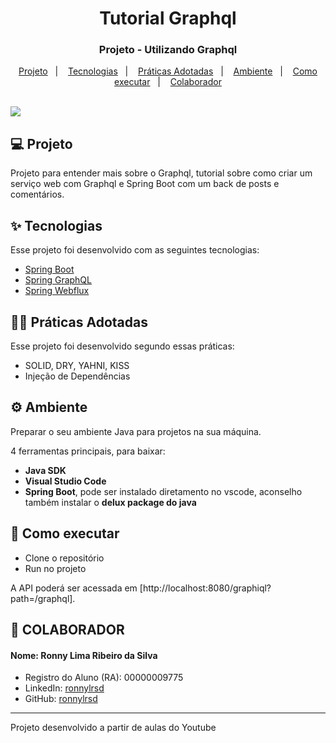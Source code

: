<h1 align="center">Tutorial Graphql</h1>

<h3 align="center">Projeto - Utilizando Graphql</h3>
<p align="center">
  <a href="#-projeto">Projeto</a>&nbsp;&nbsp;&nbsp;|&nbsp;&nbsp;&nbsp;
  <a href="#-tecnologias">Tecnologias</a>&nbsp;&nbsp;&nbsp;|&nbsp;&nbsp;&nbsp;
  <a href="#-práticas">Práticas Adotadas</a>&nbsp;&nbsp;&nbsp;|&nbsp;&nbsp;&nbsp;
  <a href="#%EF%B8%8F-ambiente">Ambiente</a>&nbsp;&nbsp;&nbsp;|&nbsp;&nbsp;&nbsp;
  <a href="#-como-executar">Como executar</a>&nbsp;&nbsp;&nbsp;|&nbsp;&nbsp;&nbsp;
  <a href="#-colaborador">Colaborador</a>
</p>

<br>

<img src="https://github.com/ronnylrsd/tutorial-graphql/assets/63603061/826836d0-c08e-4d05-9224-ec24516ca08c"/>

## 💻 Projeto

Projeto para entender mais sobre o Graphql, tutorial sobre como criar um serviço web com Graphql e Spring Boot com um back de posts e comentários.

## ✨ Tecnologias

Esse projeto foi desenvolvido com as seguintes tecnologias:

- [Spring Boot](https://spring.io/projects/spring-boot)
- [Spring GraphQL](https://spring.io/projects/spring-graphql)
- [Spring Webflux](https://docs.spring.io/spring-framework/reference/web/webflux.html)

## 👨‍🏫 Práticas Adotadas

Esse projeto foi desenvolvido segundo essas práticas:

- SOLID, DRY, YAHNI, KISS
- Injeção de Dependências

## ⚙️ Ambiente
Preparar o seu ambiente Java para projetos na sua máquina.

4 ferramentas principais, para baixar:
- **Java SDK**
- **Visual Studio Code**
- **Spring Boot**, pode ser instalado diretamento no vscode, aconselho também instalar o **delux package do java**

## 🚀 Como executar

- Clone o repositório
- Run no projeto

A API poderá ser acessada em [http://localhost:8080/graphiql?path=/graphql].

## 👷 COLABORADOR

#### Nome: Ronny Lima Ribeiro da Silva
- Registro do Aluno (RA): 00000009775
- LinkedIn: [ronnylrsd](https://www.linkedin.com/in/ronnylrsd/)
- GitHub: [ronnylrsd](https://github.com/ronnylrsd)


---

Projeto desenvolvido a partir de aulas do Youtube

